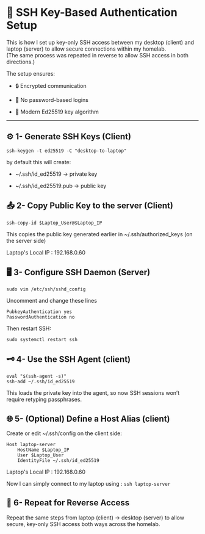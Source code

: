 # 🔐 SSH Key-Based Authentication Setup

This is how I set up key-only SSH access between my desktop (client) and laptop (server) to allow secure connections within my homelab. <br>
(The same process was repeated in reverse to allow SSH access in both directions.)

The setup ensures:

- 🔒 Encrypted communication

- 🚫 No password-based logins

- 🧩 Modern Ed25519 key algorithm

---

## ⚙️ 1- Generate SSH Keys (Client)
```
ssh-keygen -t ed25519 -C "desktop-to-laptop"
```
by default this will create:

- ~/.ssh/id_ed25519 → private key

- ~/.ssh/id_ed25519.pub → public key

## 📤 2- Copy Public Key to the server (Client)
```
ssh-copy-id $Laptop_User@$Laptop_IP
```
This copies the public key generated earlier in ~/.ssh/authorized_keys (on the server side)

Laptop's Local  IP : 192.168.0.60
## 🖥 3- Configure SSH Daemon (Server)

```
sudo vim /etc/ssh/sshd_config
```
Uncomment and change these lines <br>

```
PubkeyAuthentication yes
PasswordAuthentication no
```
Then restart SSH:
```
sudo systemctl restart ssh
```

## 🗝️ 4- Use the SSH Agent (client)
```
eval "$(ssh-agent -s)"
ssh-add ~/.ssh/id_ed25519
```
This loads the private key into the agent, so now SSH sessions won’t require retyping passphrases.

## 🌐 5- (Optional) Define a Host Alias (client)
Create or edit ~/.ssh/config on the client side:
```
Host laptop-server
    HostName $Laptop_IP
    User $Laptop_User
    IdentityFile ~/.ssh/id_ed25519
```
Laptop's Local IP : 192.168.0.60

Now I can simply connect to my laptop using : `ssh laptop-server`

## 🔁 6- Repeat for Reverse Access
Repeat the same steps from laptop (client) → desktop (server)
to allow secure, key-only SSH access both ways across the homelab.
